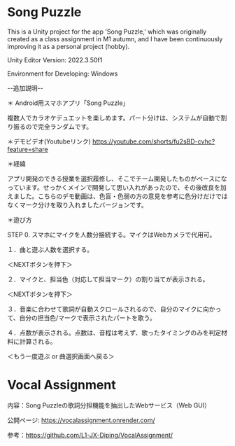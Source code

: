# Song Puzzle

This is a Unity project for the app 'Song Puzzle,' which was originally created as a class assignment in M1 autumn, and I have been continuously improving it as a personal project (hobby).

Unity Editor Version: 2022.3.50f1

Environment for Developing: Windows

--追加説明--

＊ Android用スマホアプリ「Song Puzzle」

複数人でカラオケデュエットを楽しめます。パート分けは、システムが自動で割り振るので完全ランダムです。

＊デモビデオ(Youtubeリンク)
https://youtube.com/shorts/fu2sBD-cvhc?feature=share

＊経緯

アプリ開発のできる授業を選択履修し、そこでチーム開発したものがベースになっています。せっかくメインで開発して思い入れがあったので、その後改良を加えました。こちらのデモ動画は、色盲・色弱の方の意見を参考に色分けだけではなくマーク分けを取り入れましたバージョンです。

＊遊び方

STEP 0. スマホにマイクを人数分接続する。マイクはWebカメラで代用可。

１．曲と遊ぶ人数を選択する。

＜NEXTボタンを押下＞

２．マイクと、担当色（対応して担当マーク）の割り当てが表示される。

＜NEXTボタンを押下＞

３．音楽に合わせて歌詞が自動スクロールされるので、自分のマイクに向かって、自分の担当色/マークで表示されたパートを歌う。

４．点数が表示される。点数は、音程は考えず、歌ったタイミングのみを判定材料に計算される。

＜もう一度遊ぶ or 曲選択画面へ戻る＞

# Vocal Assignment

内容：Song Puzzleの歌詞分担機能を抽出したWebサービス（Web GUI）

公開ページ: https://vocalassignment.onrender.com/

参考：https://github.com/L1-JX-Diping/VocalAssignment/

